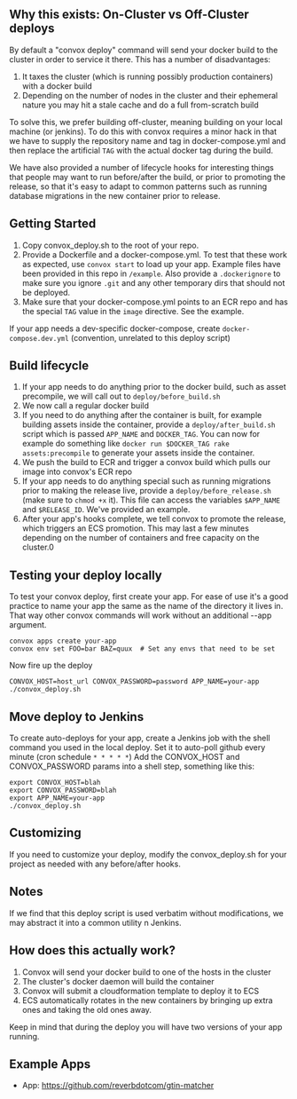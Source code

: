 ## Why this exists: On-Cluster vs Off-Cluster deploys

By default a "convox deploy" command will send your docker build to the cluster in order to service it there. This has a number of disadvantages:

1. It taxes the cluster (which is running possibly production containers) with a docker build
2. Depending on the number of nodes in the cluster and their ephemeral nature you may hit a stale cache and do a full from-scratch build

To solve this, we prefer building off-cluster, meaning building on your local machine (or jenkins). To do this with convox requires a minor hack in that we have to supply the repository name and tag in docker-compose.yml and then replace the artificial `TAG` with the actual docker tag during the build.

We have also provided a number of lifecycle hooks for interesting things that people may want to run before/after the build, or prior to promoting the release, so that it's easy to adapt to common patterns such as running database migrations in the new container prior to release.


## Getting Started

1. Copy convox_deploy.sh to the root of your repo.
2. Provide a Dockerfile and a docker-compose.yml. To test that these work as expected, use `convox start` to load up your app. Example files have been provided in this repo in `/example`. Also provide a `.dockerignore` to make sure you ignore `.git` and any other temporary dirs that should not be deployed.
3. Make sure that your docker-compose.yml points to an ECR repo and has the special `TAG` value in the `image` directive. See the example.

If your app needs a dev-specific docker-compose, create `docker-compose.dev.yml` (convention, unrelated to this deploy script)

## Build lifecycle

1. If your app needs to do anything prior to the docker build, such as asset precompile, we will call out to `deploy/before_build.sh`
2. We now call a regular docker build
3. If you need to do anything after the container is built, for example building assets inside the container, provide a `deploy/after_build.sh` script which is passed `APP_NAME` and `DOCKER_TAG`. You can now for example do something like `docker run $DOCKER_TAG rake assets:precompile` to generate your assets inside the container.
4. We push the build to ECR and trigger a convox build which pulls our image into convox's ECR repo
5. If your app needs to do anything special such as running migrations prior to making the release live, provide a `deploy/before_release.sh` (make sure to `chmod +x` it). This file can access the variables `$APP_NAME` and `$RELEASE_ID`. We've provided an example.
6. After your app's hooks complete, we tell convox to promote the release, which triggers an ECS promotion. This may last a few minutes depending on the number of containers and free capacity on the cluster.0


## Testing your deploy locally

To test your convox deploy, first create your app. For ease of use it's a good practice to name your app the same as the name of the directory it lives in. That way other convox commands will work without an additional --app argument.

    convox apps create your-app
    convox env set FOO=bar BAZ=quux  # Set any envs that need to be set

Now fire up the deploy

    CONVOX_HOST=host_url CONVOX_PASSWORD=password APP_NAME=your-app ./convox_deploy.sh

## Move deploy to Jenkins

To create auto-deploys for your app, create a Jenkins job with the shell command you used in the local deploy. Set it to auto-poll github every minute (cron schedule `* * * * *`)
Add the CONVOX_HOST and CONVOX_PASSWORD params into a shell step, something like this:

    export CONVOX_HOST=blah
    export CONVOX_PASSWORD=blah
    export APP_NAME=your-app
    ./convox_deploy.sh

## Customizing

If you need to customize your deploy, modify the convox_deploy.sh for your project as needed with any before/after hooks.

## Notes

If we find that this deploy script is used verbatim without modifications, we may abstract it into a common utility n Jenkins.

## How does this actually work?

1. Convox will send your docker build to one of the hosts in the cluster
2. The cluster's docker daemon will build the container
3. Convox will submit a cloudformation template to deploy it to ECS
4. ECS automatically rotates in the new containers by bringing up extra ones and taking the old ones away.

Keep in mind that during the deploy you will have two versions of your app running.

## Example Apps

  * App: https://github.com/reverbdotcom/gtin-matcher
